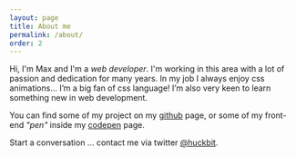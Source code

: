 ```yaml
---
layout: page
title: About me
permalink: /about/
order: 2
---
```

Hi, I'm Max and I'm a *web developer*.  I'm working in this area with a lot of passion and dedication for many years. In my job I always enjoy css animations… I’m a big fan of css language! I’m also very keen to learn something new in web development.

<!-- If you are looking for a passionate web developer and you are in the South of UK please contact me. -->

You can find some of my project on my [github](https://github.com/huckbit) page, or some of my front-end _"pen"_ inside my [codepen](http://codepen.io/huckbit/) page.

Start a conversation ... contact me via twitter [@huckbit](https://twitter.com/@huckbit).
